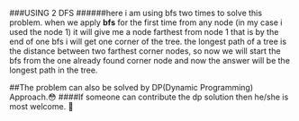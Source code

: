 ###USING 2 DFS
######here i am using bfs two times to solve this problem.
when we apply **bfs** for the first time from any node (in my case i used the node 1) it will give me a node farthest from node 1 that is by the end of one bfs i will get one corner of the tree.
the longest path of a tree is the distance between two farthest corner nodes, so now we will start the bfs from the one already found corner node and now the answer will be the longest path in the tree.

##The problem can also be solved by DP(Dynamic Programming) Approach.:flushed:
####If someone can contribute the dp solution then he/she is most welcome. :hugs:
